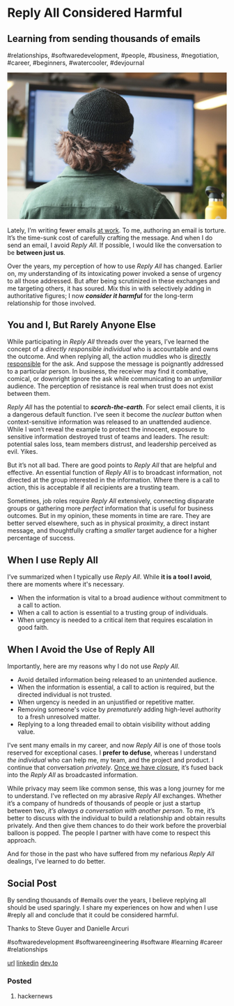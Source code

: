 # Reply All Considered Harmful
## Learning from sending thousands of emails
#relationships, #softwaredevelopment, #people, #business, #negotiation, #career, #beginners, #watercooler, #devjournal

![Photo by Sigmund on Unsplash](images/42-01.jpeg)

Lately, I’m writing fewer emails [at work](https://dev.to/solidi/what-is-an-engineering-manager-anyway-4and). To me, authoring an email is torture. It’s the time-sunk cost of carefully crafting the message. And when I do send an email, I avoid *Reply All*. If possible, I would like the conversation to be **between just us**.

Over the years, my perception of how to use *Reply All* has changed. Earlier on, my understanding of its intoxicating power invoked a sense of urgency to all those addressed. But after being scrutinized in these exchanges and me targeting others, it has soured. Mix this in with selectively adding in authoritative figures; I now ***consider it harmful*** for the long-term relationship for those involved.

## You and I, But Rarely Anyone Else

While participating in *Reply All* threads over the years, I’ve learned the concept of a *directly responsible individual* who is accountable and owns the outcome. And when replying all, the action  muddles who is [directly responsible](https://twitter.com/LazMattarus/status/856501596099940352) for the ask. And suppose the message is poignantly addressed to a particular person. In  business, the receiver may find it combative, comical, or downright ignore the ask while communicating to an *unfamiliar* audience. The perception of resistance is real when trust does not exist between them.

*Reply All* has the potential to ***scorch-the-earth***. For select email clients, it is a dangerous default function. I’ve seen it become the *nuclear button* when context-sensitive information was released to an unattended audience. While I won’t reveal the example to protect the innocent, exposure to sensitive information destroyed trust of teams and leaders. The result: potential sales loss, team members distrust, and leadership perceived as evil. Yikes.

But it’s not all bad. There are good points to *Reply All* that are helpful and effective. An essential function of *Reply All* is to broadcast information, not directed at the group interested in the information. Where there is a call to action, this is acceptable if all recipients are a trusting team.

Sometimes, job roles require *Reply All* extensively, connecting disparate groups or gathering more *perfect* information that is useful for business outcomes. But in my opinion, these moments in time are rare. They are better served elsewhere, such as in physical proximity, a direct instant message, and thoughtfully crafting a *smaller* target audience for a higher percentage of success.

## When I use Reply All

I’ve summarized when I typically use *Reply All*. While **it is a tool I avoid**, there are moments where it's necessary.

- When the information is vital to a broad audience without commitment to a call to action.
- When a call to action is essential to a trusting group of individuals.
- When urgency is needed to a critical item that requires escalation in good faith.

## When I Avoid the Use of Reply All

Importantly, here are my reasons why I do not use *Reply All*.

- Avoid detailed information being released to an unintended audience.
- When the information is essential, a call to action is required, but the directed individual is not trusted.
- When urgency is needed in an unjustified or repetitive matter.
- Removing someone's voice by *prematurely* adding high-level authority to a fresh unresolved matter.
- Replying to a long threaded email to obtain visibility without adding value.

I’ve sent many emails in my career, and now *Reply All* is one of those tools reserved for exceptional cases. I **prefer to defuse**, whereas I understand *the individual* who can help me, my team, and the project and product. I continue that conversation *privately*. [Once we have closure](https://en.wikipedia.org/wiki/Getting_to_Yes), it’s fused back into the *Reply All* as broadcasted information.

While privacy may seem like common sense, this was a long journey for me to understand. I’ve reflected on my abrasive *Reply All* exchanges. Whether it’s a company of hundreds of thousands of people or just a startup between two, *it’s always a conversation with another person*. To me, it’s better to discuss with the individual to build a relationship and obtain results privately. And then give them chances to do their work before the proverbial balloon is popped. The people I partner with have come to respect this approach.

And for those in the past who have suffered from my nefarious *Reply All* dealings, I’ve learned to do better.

## Social Post

By sending thousands of #emails over the years, I believe replying all should be used sparingly. I share my experiences on how and when I use #reply all and conclude that it could be considered harmful.

Thanks to Steve Guyer and Danielle Arcuri

#softwaredevelopment #softwareengineering #software #learning #career #relationships

[url](https://medium.com/@solidi/reply-all-considered-harmful-f895beb5eabc)
[linkedin](https://www.linkedin.com/pulse/reply-all-considered-harmful-douglas-w-arcuri/)
[dev.to](https://dev.to/solidi/reply-all-considered-harmful-45aj)

### Posted

1. hackernews
